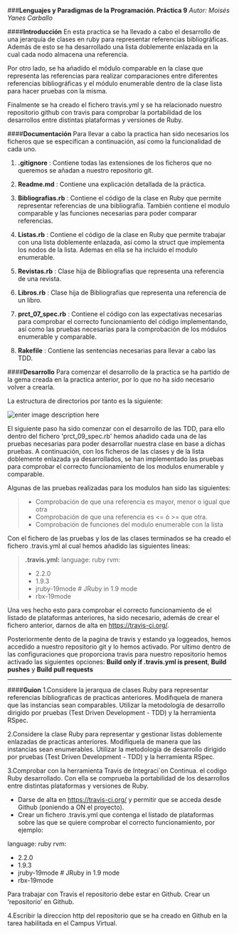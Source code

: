 ###**Lenguajes y Paradigmas de la Programación. Práctica 9**
*Autor: Moisés Yanes Carballo*


####**Introducción**
En esta practica se ha llevado a cabo el desarrollo de una jerarquía de clases en ruby para representar referencias bibliográficas. Además de esto se ha desarrollado una lista doblemente enlazada en la cual cada nodo almacena una referencia.

Por otro lado, se ha añadido el módulo comparable en la clase que representa las referencias para realizar comparaciones entre diferentes referencias bibliográficas y el módulo enumerable dentro de la clase lista para hacer pruebas con la misma.

Finalmente se ha creado el fichero travis.yml y se ha relacionado nuestro repositorio github con travis para comprobar la portabilidad de los desarrollos entre distintas plataformas y versiones de Ruby.

####**Documentación**
Para llevar a cabo la practica han sido necesarios los ficheros que se especifican a continuación, así como la funcionalidad de cada uno.


1. **.gitignore** : Contiene todas las extensiones de los ficheros que no queremos se añadan a nuestro repositorio git.

2. **Readme.md** : Contiene una explicación detallada de la práctica. 

3. **Bibliografias.rb** : Contiene el código de la clase en Ruby que permite representar referencias de una bibliografía. También contiene el modulo comparable y las funciones necesarias para poder comparar referencias.

4. **Listas.rb** : Contiene el código de la clase en Ruby que permite trabajar con una lista doblemente enlazada, así como la struct que implementa los nodos de la lista. Ademas en ella se ha incluido el modulo enumerable.

5. **Revistas.rb** : Clase hija de Bibliografias que representa una referencia de una revista.

6. **Libros.rb** : Clase hija de Bibliografias que representa una referencia de un libro.

7. **prct_07_spec.rb** : Contiene el código con las expectativas necesarias para comprobar el correcto funcionamiento del código implementando, así como las pruebas necesarias para la comprobación de los módulos enumerable y comparable.  

8. **Rakefile** : Contiene las sentencias necesarias para llevar a cabo las TDD.

####**Desarrollo**
Para comenzar el desarrollo de la practica se ha partido de la gema creada en la practica anterior, por lo que no ha sido necesario volver a crearla.

La estructura de directorios por tanto es la siguiente:

![enter image description here](https://i.gyazo.com/db33635d515f32864f90a07fe7e28bc6.png)

El siguiente paso ha sido comenzar con el desarrollo de las TDD, para ello dentro del fichero 'prct_09_spec.rb' hemos añadido cada una de las pruebas necesarias para poder desarrollar nuestra clase en base a dichas pruebas. 
A continuación, con los ficheros de las clases y de la lista doblemente enlazada ya desarrollados, se han implementado las pruebas para comprobar el correcto funcionamiento de los modulos enumerable y comparable.

Algunas de las pruebas realizadas para los modulos han sido las siguientes:
> - Comprobación de que una referencia es mayor, menor o igual que otra
> - Comprobación de que una referencia es <= ó >= que otra.
> - Comprobación de funciones del modulo enumerable con la lista

Con el fichero de las pruebas y los de las clases terminados se ha creado el fichero .travis.yml al cual hemos añadido las siguientes lineas:
>**.travis.yml:**
>language: ruby
>rvm:
>- 2.2.0
>- 1.9.3
>- jruby-19mode # JRuby in 1.9 mode
>- rbx-19mode

Una ves hecho esto para comprobar el correcto funcionamiento de el listado de plataformas anteriores, ha sido necesario, además de crear el fichero anterior, darnos de alta en https://travis-ci.org/.

Posteriormente dento de la pagina de travis y estando ya loggeados, hemos accedido a nuestro repositorio git y lo hemos activado. Por ultimo dentro de las configuraciones que proporciona travis para nuestro repositorio hemos activado las siguientes opciones: **Build only if .travis.yml is present**, **Build pushes** y **Build pull requests**
	


----
####**Guion**
 1.Considere la jerarquıa de clases Ruby para representar referencias bibliograficas de practicas anteriores. 
Modifıquela de manera que las instancias sean comparables. 
Utilizar la metodología de desarrollo dirigido por pruebas (Test Driven Development - TDD) y la herramienta RSpec.

 2.Considere la clase Ruby para representar y gestionar listas doblemente enlazadas de practicas anteriores. 
 Modifíquela de manera que las instancias sean enumerables. 
 Utilizar la metodología de desarrollo dirigido por pruebas (Test Driven Development - TDD) y la herramienta RSpec.


3.Comprobar con la herramienta Travis de Integraci´on Continua. el codigo Ruby desarrollado. Con ella se comprueba la portabilidad de los desarrollos entre distintas plataformas y versiones de Ruby.

- Darse de alta en https://travis-ci.org/ y permitir que se acceda desde Github (poniendo a ON el proyecto).
- Crear un fichero .travis.yml que contenga el listado de plataformas sobre las que se quiere comprobar el correcto funcionamiento, por ejemplo: 

 language: ruby
 rvm:
 - 2.2.0
 - 1.9.3
 - jruby-19mode # JRuby in 1.9 mode
 - rbx-19mode

Para trabajar con Travis el repositorio debe estar en Github. Crear un ‘repositorio’ en Github.

4.Escribir la direccion http del repositorio que se ha creado en Github en la tarea habilitada en el Campus Virtual.